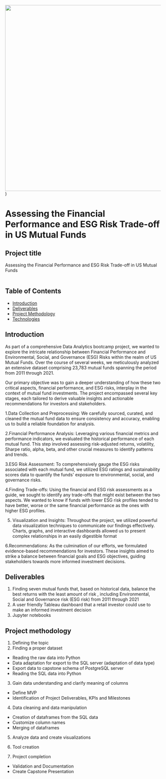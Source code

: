 
<img src="https://github.com/neuefische/daily-protocol-cgn-da-23-2/blob/dorcas/Module%208%20-%20Tableau/images/Screenshot_Create_Dashboard.png?raw=True&s=20" width="600">)

# Assessing the Financial Performance and ESG Risk Trade-off in US Mutual Funds

## Project title
 Assessing the Financial Performance and ESG Risk Trade-off in US Mutual Funds
<br></br>

## Table of Contents
* [Introduction](#introduction)
* [Deliverables](#deliverberals)
* [Project Methodology](#project-methodology)
* [Technologies](#technologies)
  
## Introduction

As part of a comprehensive Data Analytics bootcamp project, we wanted to explore the intricate relationship between Financial Performance and Environmental, Social, and Governance (ESG) Risks within the realm of US Mutual Funds. Over the course of several weeks, we meticulously analyzed an extensive dataset comprising 23,783 mutual funds spanning the period from 2011 through 2021.

Our primary objective was to gain a deeper understanding of how these two critical aspects, financial performance, and ESG risks, interplay in the context of mutual fund investments. The project encompassed several key stages, each tailored to derive valuable insights and actionable recommendations for investors and stakeholders.

1.Data Collection and Preprocessing: We carefully sourced, curated, and cleaned the mutual fund data to ensure consistency and accuracy, enabling us to build a reliable foundation for analysis.

2.Financial Performance Analysis: Leveraging various financial metrics and performance indicators, we evaluated the historical performance of each mutual fund. This step involved assessing risk-adjusted returns, volatility, Sharpe ratio, alpha, beta, and other crucial measures to identify patterns and trends.

3.ESG Risk Assessment: To comprehensively gauge the ESG risks associated with each mutual fund, we utilized ESG ratings and sustainability scores data to quantify the funds' exposure to environmental, social, and governance risks.

4.Finding Trade-offs: Using the financial and ESG risk assessments as a guide, we sought to identify any trade-offs that might exist between the two aspects. We wanted to know if funds with lower ESG risk profiles tended to have better, worse or the same financial performance as the ones with higher ESG profiles.

5. Visualization and Insights: Throughout the project, we utilized powerful data visualization techniques to communicate our findings effectively. Charts, graphs, and interactive dashboards allowed us to present complex relationships in an easily digestible format 

6.Recommendations: As the culmination of our efforts, we formulated evidence-based recommendations for investors. These insights aimed to strike a balance between financial goals and ESG objectives, guiding stakeholders towards more informed investment decisions.


## Deliverables
1. Finding seven mutual funds that, based on historical data, balance the best returns with the least amount of risk , including Environmental, Social and Governance risk (ESG risk) from 2011 through 2021
2. A user friendly Tableau dashboard that a retail investor could use to make an informed investment decision
3. Jupyter notebooks

## Project methodology


1. Defining the topic
2. Finding a proper dataset 
- Reading the raw data into Python
- Data adaptation for export to the SQL server (adaptation of data type)
- Export data to capstone schema of PostgreSQL server
- Reading the SQL data into Python
3. Gain data understanding and clarify meaning of columns
- Define MVP
- Identification of Project Deliverables, KPIs and Milestones
4. Data cleaning and data manipulation
- Creation of dataframes from the SQL data
- Customize column names
- Merging of dataframes 
5. Analyze data and create visualizations

6. Tool creation

7. Project completion
- Validation and Documentation
- Create Capstone Presentation
